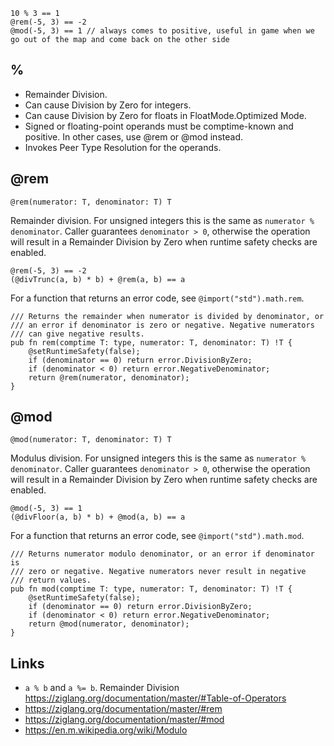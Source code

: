 ```zig
10 % 3 == 1
@rem(-5, 3) == -2
@mod(-5, 3) == 1 // always comes to positive, useful in game when we go out of the map and come back on the other side
```

## %

- Remainder Division.
- Can cause Division by Zero for integers.
- Can cause Division by Zero for floats in FloatMode.Optimized Mode.
- Signed or floating-point operands must be comptime-known and positive. In other cases, use @rem or @mod instead.
- Invokes Peer Type Resolution for the operands.

## @rem

```zig
@rem(numerator: T, denominator: T) T
```

Remainder division. For unsigned integers this is the same as `numerator % denominator`. Caller guarantees `denominator > 0`, otherwise the operation will result in a Remainder Division by Zero when runtime safety checks are enabled.

```zig
@rem(-5, 3) == -2
(@divTrunc(a, b) * b) + @rem(a, b) == a
```

For a function that returns an error code, see `@import("std").math.rem`.

```zig
/// Returns the remainder when numerator is divided by denominator, or
/// an error if denominator is zero or negative. Negative numerators
/// can give negative results.
pub fn rem(comptime T: type, numerator: T, denominator: T) !T {
    @setRuntimeSafety(false);
    if (denominator == 0) return error.DivisionByZero;
    if (denominator < 0) return error.NegativeDenominator;
    return @rem(numerator, denominator);
}
```

## @mod

```zig
@mod(numerator: T, denominator: T) T
```

Modulus division. For unsigned integers this is the same as `numerator % denominator`. Caller guarantees `denominator > 0`, otherwise the operation will result in a Remainder Division by Zero when runtime safety checks are enabled.

```zig
@mod(-5, 3) == 1
(@divFloor(a, b) * b) + @mod(a, b) == a
```

For a function that returns an error code, see `@import("std").math.mod`.

```zig
/// Returns numerator modulo denominator, or an error if denominator is
/// zero or negative. Negative numerators never result in negative
/// return values.
pub fn mod(comptime T: type, numerator: T, denominator: T) !T {
    @setRuntimeSafety(false);
    if (denominator == 0) return error.DivisionByZero;
    if (denominator < 0) return error.NegativeDenominator;
    return @mod(numerator, denominator);
}
```

## Links

- `a % b` and `a %= b`. Remainder Division https://ziglang.org/documentation/master/#Table-of-Operators
- https://ziglang.org/documentation/master/#rem
- https://ziglang.org/documentation/master/#mod
- https://en.m.wikipedia.org/wiki/Modulo
